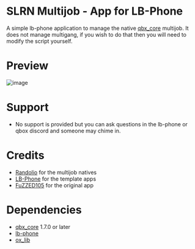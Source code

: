 # SLRN Multijob - App for LB-Phone

A simple lb-phone application to manage the native [qbx_core](https://github.com/qbox-project/qbx_core) multijob. It does not manage multigang, if you wish to do that then you will need to modify the script yourself.

# Preview
![image](https://github.com/solareon/slrn_multijob/assets/769465/eba40145-4255-4993-9527-945ff4eaec0c)


# Support
- No support is provided but you can ask questions in the lb-phone or qbox discord and someone may chime in.

# Credits
- [Randolio](https://github.com/Randolio/randol_multijob) for the multijob natives
- [LB-Phone](https://github.com/lbphone/lb-phone-app-template) for the template apps
- [FuZZED105](https://github.com/FuZZED105/fzd_multijob) for the original app

# Dependencies
- [qbx_core](https://github.com/qbox-project/qbx_core) 1.7.0 or later
- [lb-phone](https://lbphone.com/)
- [ox_lib](https://github.com/overextended/ox_lib)
